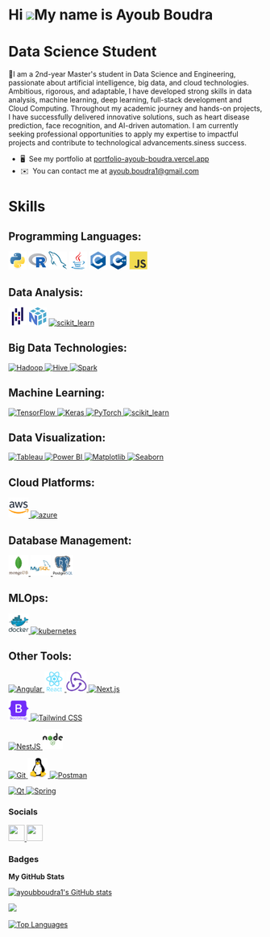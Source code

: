 Hi ![](https://user-images.githubusercontent.com/18350557/176309783-0785949b-9127-417c-8b55-ab5a4333674e.gif)My name is Ayoub Boudra
====================================================================================================================================

# Data Science Student


👋I am a 2nd-year Master's student in Data Science and Engineering, passionate about artificial intelligence, big data, and cloud technologies. Ambitious, rigorous, and adaptable, I have developed strong skills in data analysis, machine learning, deep learning, full-stack development and Cloud Computing. Throughout my academic journey and hands-on projects, I have successfully delivered innovative solutions, such as heart disease prediction, face recognition, and AI-driven automation. I am currently seeking professional opportunities to apply my expertise to impactful projects and contribute to technological advancements.siness success.

* 🖥️  See my portfolio at [portfolio-ayoub-boudra.vercel.app](http://https://portfolio-ayoub-boudra.vercel.app)
* ✉️  You can contact me at [ayoub.boudra1@gmail.com](mailto:ayoub.boudra1@gmail.com)

# Skills

## Programming Languages: 
<p align="left">
<a href="https://www.python.org/" target="_blank" rel="noreferrer"><img src="https://raw.githubusercontent.com/devicons/devicon/master/icons/python/python-original.svg" width="36" height="36" alt="Python" /></a>
<a href="https://www.r-project.org/" target="_blank" rel="noreferrer"><img src="https://raw.githubusercontent.com/devicons/devicon/master/icons/r/r-original.svg" width="36" height="36" alt="R" /></a>
<a href="https://www.mysql.com/" target="_blank" rel="noreferrer"><img src="https://raw.githubusercontent.com/devicons/devicon/master/icons/mysql/mysql-original.svg" width="36" height="36" alt="SQL" /></a>
<a href="https://www.oracle.com/java/" target="_blank" rel="noreferrer"><img src="https://raw.githubusercontent.com/devicons/devicon/master/icons/java/java-original.svg" width="36" height="36" alt="Java" /></a>
<a href="https://en.wikipedia.org/wiki/C_(programming_language)" target="_blank" rel="noreferrer"><img src="https://raw.githubusercontent.com/devicons/devicon/master/icons/c/c-original.svg" width="36" height="36" alt="C" /></a>
<a href="https://isocpp.org/" target="_blank" rel="noreferrer"><img src="https://raw.githubusercontent.com/devicons/devicon/master/icons/cplusplus/cplusplus-original.svg" width="36" height="36" alt="C++" /></a>
<a href="https://developer.mozilla.org/en-US/docs/Web/JavaScript" target="_blank" rel="noreferrer"><img src="https://raw.githubusercontent.com/devicons/devicon/master/icons/javascript/javascript-original.svg" width="36" height="36" alt="JavaScript" /></a>
</p>

## Data Analysis:
<p align="left">
<a href="https://pandas.pydata.org/" target="_blank" rel="noreferrer"><img src="https://raw.githubusercontent.com/devicons/devicon/master/icons/pandas/pandas-original.svg" width="36" height="36" alt="Pandas" /></a>
<a href="https://numpy.org/" target="_blank" rel="noreferrer"><img src="https://raw.githubusercontent.com/devicons/devicon/master/icons/numpy/numpy-original.svg" width="36" height="36" alt="NumPy" /></a>
<a href="https://scikit-learn.org/" target="_blank" rel="noreferrer"> <img src="https://upload.wikimedia.org/wikipedia/commons/0/05/Scikit_learn_logo_small.svg" alt="scikit_learn" width="40" height="40"/> </a>
</p>

## Big Data Technologies: 
<p align="left">
    <a href="https://hadoop.apache.org/" target="_blank" rel="noreferrer">
        <img src="https://www.vectorlogo.zone/logos/apache_hadoop/apache_hadoop-icon.svg" alt="Hadoop" width="40" height="40"/>
    </a>
    <a href="https://hive.apache.org/" target="_blank" rel="noreferrer">
        <img src="https://www.vectorlogo.zone/logos/apache_hive/apache_hive-icon.svg" alt="Hive" width="40" height="40"/>
    </a>
    <a href="https://spark.apache.org/" target="_blank" rel="noreferrer">
        <img src="https://upload.wikimedia.org/wikipedia/commons/f/f3/Apache_Spark_logo.svg" alt="Spark" width="36" height="36"/>
    </a>
</p>


## Machine Learning: 
<p align="left">
    <a href="https://www.tensorflow.org/" target="_blank" rel="noreferrer">
        <img src="https://www.vectorlogo.zone/logos/tensorflow/tensorflow-icon.svg" alt="TensorFlow" width="40" height="40"/>
    </a>
    <a href="https://keras.io/" target="_blank" rel="noreferrer">
        <img src="https://upload.wikimedia.org/wikipedia/commons/a/ae/Keras_logo.svg" alt="Keras" width="40" height="40"/>
    </a>
    <a href="https://pytorch.org/" target="_blank" rel="noreferrer">
        <img src="https://www.vectorlogo.zone/logos/pytorch/pytorch-icon.svg" alt="PyTorch" width="40" height="40"/>
    </a>
    <a href="https://scikit-learn.org/" target="_blank" rel="noreferrer"> 
        <img src="https://upload.wikimedia.org/wikipedia/commons/0/05/Scikit_learn_logo_small.svg" alt="scikit_learn" width="40" height="40"/> 
    </a>
</p>

## Data Visualization: 
<p align="left">
    <a href="https://www.tableau.com/" target="_blank" rel="noreferrer">
        <img src="https://upload.wikimedia.org/wikipedia/commons/4/4b/Tableau_Logo.png" alt="Tableau" width="140" height="40"/>
    </a>
    <a href="https://powerbi.microsoft.com/" target="_blank" rel="noreferrer">
        <img src="https://www.vectorlogo.zone/logos/microsoft_powerbi/microsoft_powerbi-icon.svg" alt="Power BI" width="40" height="40"/>
    </a>
    <a href="https://matplotlib.org/" target="_blank" rel="noreferrer">
        <img src="https://upload.wikimedia.org/wikipedia/commons/8/84/Matplotlib_icon.svg" alt="Matplotlib" width="40" height="40"/>
    </a>
    <a href="https://seaborn.pydata.org/" target="_blank" rel="noreferrer">
        <img src="https://seaborn.pydata.org/_static/logo-wide-lightbg.svg" alt="Seaborn" width="120" height="40"/>
    </a>
</p>

## Cloud Platforms: 
<p align="left">
    <a href="https://aws.amazon.com" target="_blank" rel="noreferrer"> 
        <img src="https://raw.githubusercontent.com/devicons/devicon/master/icons/amazonwebservices/amazonwebservices-original-wordmark.svg" alt="aws" width="40" height="40"/> 
    </a>
    <a href="https://azure.microsoft.com/en-in/" target="_blank" rel="noreferrer"> 
        <img src="https://www.vectorlogo.zone/logos/microsoft_azure/microsoft_azure-icon.svg" alt="azure" width="40" height="40"/> 
    </a>
</p>

## Database Management:
<p align="left"> 
    <a href="https://www.mongodb.com/" target="_blank" rel="noreferrer"> 
        <img src="https://raw.githubusercontent.com/devicons/devicon/master/icons/mongodb/mongodb-original-wordmark.svg" alt="mongodb" width="40" height="40"/> 
    </a> 
    <a href="https://www.mysql.com/" target="_blank" rel="noreferrer"> 
        <img src="https://raw.githubusercontent.com/devicons/devicon/master/icons/mysql/mysql-original-wordmark.svg" alt="mysql" width="40" height="40"/> 
    </a> 
    <a href="https://www.postgresql.org" target="_blank" rel="noreferrer"> 
        <img src="https://raw.githubusercontent.com/devicons/devicon/master/icons/postgresql/postgresql-original-wordmark.svg" alt="postgresql" width="40" height="40"/> 
    </a> 
</p>

## MLOps:
<p align="left"> <a href="https://www.docker.com/" target="_blank" rel="noreferrer"> <img src="https://raw.githubusercontent.com/devicons/devicon/master/icons/docker/docker-original-wordmark.svg" alt="docker" width="40" height="40"/> </a> <a href="https://kubernetes.io" target="_blank" rel="noreferrer"> <img src="https://www.vectorlogo.zone/logos/kubernetes/kubernetes-icon.svg" alt="kubernetes" width="40" height="40"/> </a> </p>

## Other Tools: 
<p align="left">
    <a href="https://angular.io" target="_blank" rel="noreferrer">
        <img src="https://angular.io/assets/images/logos/angular/angular.svg" alt="Angular" width="40" height="40"/>
    </a>
    <a href="https://reactjs.org/" target="_blank" rel="noreferrer">
        <img src="https://raw.githubusercontent.com/devicons/devicon/master/icons/react/react-original-wordmark.svg" alt="React" width="40" height="40"/>
    </a>
    <a href="https://redux.js.org" target="_blank" rel="noreferrer">
        <img src="https://raw.githubusercontent.com/devicons/devicon/master/icons/redux/redux-original.svg" alt="Redux" width="40" height="40"/>
    </a>
    <a href="https://nextjs.org/" target="_blank" rel="noreferrer">
        <img src="https://cdn.worldvectorlogo.com/logos/nextjs-2.svg" alt="Next.js" width="40" height="40"/>
    </a>
</p>

<p align="left">
    <a href="https://getbootstrap.com" target="_blank" rel="noreferrer">
        <img src="https://raw.githubusercontent.com/devicons/devicon/master/icons/bootstrap/bootstrap-plain-wordmark.svg" alt="Bootstrap" width="40" height="40"/>
    </a>
    <a href="https://tailwindcss.com/" target="_blank" rel="noreferrer">
        <img src="https://www.vectorlogo.zone/logos/tailwindcss/tailwindcss-icon.svg" alt="Tailwind CSS" width="40" height="40"/>
    </a>
</p>

<p align="left">
    <a href="https://nestjs.com/" target="_blank" rel="noreferrer">
        <img src="https://seeklogo.com/images/N/nestjs-logo-09342F76C0-seeklogo.com.png" alt="NestJS" width="40" height="40"/>
    </a>
    <a href="https://nodejs.org" target="_blank" rel="noreferrer">
        <img src="https://raw.githubusercontent.com/devicons/devicon/master/icons/nodejs/nodejs-original-wordmark.svg" alt="Node.js" width="40" height="40"/>
    </a>
</p>

<p align="left">
    <a href="https://git-scm.com/" target="_blank" rel="noreferrer">
        <img src="https://www.vectorlogo.zone/logos/git-scm/git-scm-icon.svg" alt="Git" width="40" height="40"/>
    </a>
    <a href="https://www.linux.org/" target="_blank" rel="noreferrer">
        <img src="https://raw.githubusercontent.com/devicons/devicon/master/icons/linux/linux-original.svg" alt="Linux" width="40" height="40"/>
    </a>
    <a href="https://postman.com" target="_blank" rel="noreferrer">
        <img src="https://www.vectorlogo.zone/logos/getpostman/getpostman-icon.svg" alt="Postman" width="40" height="40"/>
    </a>
</p>

<p align="left">
    <a href="https://www.qt.io/" target="_blank" rel="noreferrer">
        <img src="https://upload.wikimedia.org/wikipedia/commons/0/0b/Qt_logo_2016.svg" alt="Qt" width="40" height="40"/>
    </a>
    <a href="https://spring.io/" target="_blank" rel="noreferrer">
        <img src="https://www.vectorlogo.zone/logos/springio/springio-icon.svg" alt="Spring" width="40" height="40"/>
    </a>
</p>




### Socials

<p align="left"> <a href="https://www.github.com/ayoubboudra1" target="_blank" rel="noreferrer"> <picture> <source media="(prefers-color-scheme: dark)" srcset="https://raw.githubusercontent.com/danielcranney/readme-generator/main/public/icons/socials/github-dark.svg" /> <source media="(prefers-color-scheme: light)" srcset="https://raw.githubusercontent.com/danielcranney/readme-generator/main/public/icons/socials/github.svg" /> <img src="https://raw.githubusercontent.com/danielcranney/readme-generator/main/public/icons/socials/github.svg" width="32" height="32" /> </picture> </a> <a href="https://www.linkedin.com/in/ayoub-boudra/" target="_blank" rel="noreferrer"> <picture> <source media="(prefers-color-scheme: dark)" srcset="https://raw.githubusercontent.com/danielcranney/readme-generator/main/public/icons/socials/linkedin-dark.svg" /> <source media="(prefers-color-scheme: light)" srcset="https://raw.githubusercontent.com/danielcranney/readme-generator/main/public/icons/socials/linkedin.svg" /> <img src="https://raw.githubusercontent.com/danielcranney/readme-generator/main/public/icons/socials/linkedin.svg" width="32" height="32" /> </picture> </a></p>

### Badges

<b>My GitHub Stats</b>

<a href="http://www.github.com/ayoubboudra1"><img src="https://github-readme-stats.vercel.app/api?username=ayoubboudra1&show_icons=true&hide=&count_private=true&title_color=facc15&text_color=ffffff&icon_color=facc15&bg_color=1c1917&hide_border=true&show_icons=true" alt="ayoubboudra1's GitHub stats" /></a>

<a href="http://www.github.com/ayoubboudra1"><img src="https://github-readme-streak-stats.herokuapp.com/?user=ayoubboudra1&stroke=ffffff&background=1c1917&ring=facc15&fire=facc15&currStreakNum=ffffff&currStreakLabel=facc15&sideNums=ffffff&sideLabels=ffffff&dates=ffffff&hide_border=true" /></a>

<a href="https://github.com/ayoubboudra1" align="left"><img src="https://github-readme-stats.vercel.app/api/top-langs/?username=ayoubboudra1&langs_count=10&title_color=facc15&text_color=ffffff&icon_color=facc15&bg_color=1c1917&hide_border=true&locale=en&custom_title=Top%20%Languages" alt="Top Languages" /></a>
